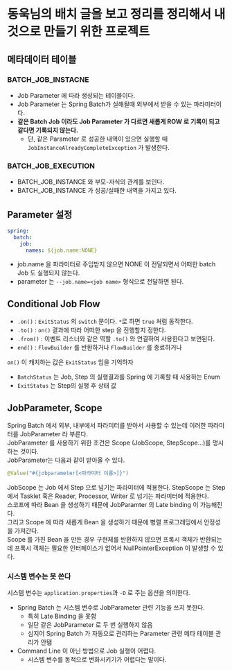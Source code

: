 # 동욱님의 배치 글을 보고 정리를 정리해서 내것으로 만들기 위한 프로젝트

## 메타데이터 테이블

### BATCH_JOB_INSTACNE

- Job Parameter 에 따라 생성되는 테이블이다.
- Job Parameter 는 Spring Batch가 실해될때 외부에서 받을 수 있는 파라미터이다.
- **같은 Batch Job 이라도 Job Parameter 가 다르면 새롭게 ROW 로 기록이 되고 같다면 기록되지 않는다.**
    - 단, 같은 Parameter 로 성공한 내역이 있으면 실행할 때 `JobInstanceAlreadyCompleteException` 가 발생한다.  

### BATCH_JOB_EXECUTION

- BATCH_JOB_INSTANCE 와 부모-자식의 관계를 보인다.
- BATCH_JOB_INSTANCE 가 성공/실패한 내역을 가지고 있다.

## Parameter 설정

```yml
spring:
  batch:
    job:
      names: ${job.name:NONE}
```
- job.name 을 파라미터로 주입받지 않으면 NONE 이 전달되면서 어떠한 batch Job 도 실행되지 않는다.
- parameter 는 `--job.name=<job name>` 형식으로 전달하면 된다.

## Conditional Job Flow

- `.on()` : `ExitStatus` 의 `switch` 문이다. `*`로 하면 `true` 처럼 동작한다.
- `.to()` : `on()` 결과에 따라 어떠한 step 을 진행할지 정한다.
- `.from()` : 이벤트 리스너와 같은 역할 `.to()` 와 연결하여 사용한다고 보면된다.
- `end()` : `FlowBuilder` 를 반환하거나 `FlowBuilder` 를 종료하거나

`on()` 이 캐치하는 값은 `ExitStatus` 임을 기억하자

- `BatchStatus` 는 Job, Step 의 실행결과를 Spring 에 기록할 때 사용하는 Enum
- `ExitStatus` 는 Step의 실행 후 상태 값

## JobParameter, Scope

Spring Batch 에서 외부, 내부에서 파라미터를 받아서 사용할 수 있는데 이러한 파라미터를 JobParameter 라 부른다.  
JobParameter 를 사용하기 위한 조건은 Scope (JobScope, StepScope...)를 명시하는 것이다.  
JobParameter는 다음과 같이 받아올 수 있다.  
```java
@Value("#{jobparameter[<파라미터 이름>]}")
``` 
JobScope 는 Job 에서 Step 으로 넘기는 파라미터에 적용한다.
StepScope 는 Step 에서 Tasklet 혹은 Reader, Processor, Writer 로 넘기는 파라미터에 적용한다.  
스코프에 따라 Bean 을 생성하기 때문에 JobParamter 의 Late binding 이 가능해진다.  
그리고 Scope 에 따라 새롭게 Bean 을 생성하기 때문에 병렬 프로그래밍에서 안정성을 가져간다.   
Scope 를 가진 Bean 을 만든 경우 구현체를 반환하지 않으면 프록시 객체가 반환되는데 프록시 객체는 필요한 인터페이스가 없어서 NullPointerException 이 발생할 수 있다.

### 시스템 변수는 못 쓴다
시스템 변수는 `application.properties`과 `-D` 로 주는 옵션을 의미한다.  
- Spring Batch 는 시스템 변수로 JobParameter 관련 기능을 쓰지 못한다.
    - 특히 Late Binding 을 못함  
    - 일단 같은 JobParameter 로 두 번 실행하지 않음
    - 심지어 Spring Batch 가 자동으로 관리하는 Parameter 관련 메타 테이블 관리가 안됌
- Command Line 이 아닌 방법으로 Job 실행이 어렵다.
    - 시스템 변수를 동적으로 변화시키기가 어렵다는 말이다.  